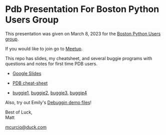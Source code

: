 # Pdb Presentation For Boston Python Users Group

This presentation was given on March 8, 2023 for the [Boston Python Users group](https://about.bostonpython.com/).

If you would like to join go to [Meetup](https://www.meetup.com/bostonpython/).

This repo has slides, my cheatsheet, and several buggie programs with questions and notes for first time PDB users.

- [Google Slides](https://github.com/mccurcio/pdb_training_4_boston_python/blob/main/Matt's%20PDB%20PPT.pdf)

- [PDB cheat-sheet](https://github.com/mccurcio/pdb_training_4_boston_python/blob/main/PDB_cheatsheet_v.1_mcc.pdf)

- [buggie1](), [buggie2](), [buggie3](), [buggie4]()

Also, try out Emily's [Debuggin demo files](https://github.com/awordforthat/pdb-debugging)!

Best of Luck,  
Matt  

mcurcio@duck.com
